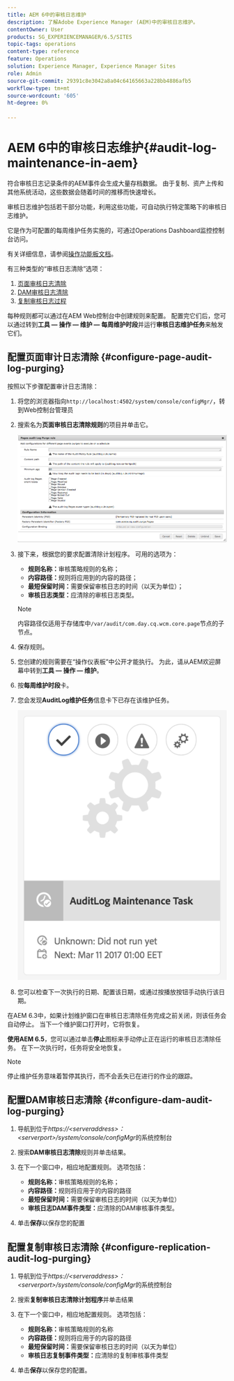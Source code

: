```yaml
---
title: AEM 6中的审核日志维护
description: 了解Adobe Experience Manager (AEM)中的审核日志维护。
contentOwner: User
products: SG_EXPERIENCEMANAGER/6.5/SITES
topic-tags: operations
content-type: reference
feature: Operations
solution: Experience Manager, Experience Manager Sites
role: Admin
source-git-commit: 29391c8e3042a8a04c64165663a228bb4886afb5
workflow-type: tm+mt
source-wordcount: '605'
ht-degree: 0%

---
```


# AEM 6中的审核日志维护{#audit-log-maintenance-in-aem}

符合审核日志记录条件的AEM事件会生成大量存档数据。 由于复制、资产上传和其他系统活动，这些数据会随着时间的推移而快速增长。

审核日志维护包括若干部分功能，利用这些功能，可自动执行特定策略下的审核日志维护。

它是作为可配置的每周维护任务实施的，可通过Operations Dashboard监控控制台访问。

有关详细信息，请参阅[操作功能板文档](/help/sites-administering/operations-dashboard.md)。

有三种类型的“审核日志清除”选项：

1. [页面审核日志清除](/help/sites-administering/operations-audit-log.md#configure-page-audit-log-purging)
1. [DAM审核日志清除](/help/sites-administering/operations-audit-log.md#configure-dam-audit-log-purging)
1. [复制审核日志过程](/help/sites-administering/operations-audit-log.md#configure-replication-audit-log-purging)

每种规则都可以通过在AEM Web控制台中创建规则来配置。 配置完它们后，您可以通过转到&#x200B;**工具 — 操作 — 维护 — 每周维护时段**&#x200B;并运行&#x200B;**审核日志维护任务**&#x200B;来触发它们。

## 配置页面审计日志清除 {#configure-page-audit-log-purging}

按照以下步骤配置审计日志清除：

1. 将您的浏览器指向`http://localhost:4502/system/console/configMgr/`，转到Web控制台管理员

1. 搜索名为&#x200B;**页面审核日志清除规则**&#x200B;的项目并单击它。

   ![chlimage_1-365](assets/chlimage_1-365.png)

1. 接下来，根据您的要求配置清除计划程序。 可用的选项为：

   * **规则名称：**&#x200B;审核策略规则的名称；
   * **内容路径：**&#x200B;规则将应用到的内容的路径；
   * **最短保留时间：**&#x200B;需要保留审核日志的时间（以天为单位）；
   * **审核日志类型：**&#x200B;应清除的审核日志类型。

   >[!NOTE]
   >
   >内容路径仅适用于存储库中`/var/audit/com.day.cq.wcm.core.page`节点的子节点。

1. 保存规则。
1. 您创建的规则需要在“操作仪表板”中公开才能执行。 为此，请从AEM欢迎屏幕中转到&#x200B;**工具 — 操作 — 维护**。

1. 按&#x200B;**每周维护时段**&#x200B;卡。

1. 您会发现&#x200B;**AuditLog维护任务**&#x200B;信息卡下已存在该维护任务。

   ![chlimage_1-366](assets/chlimage_1-366.png)

1. 您可以检查下一次执行的日期、配置该日期，或通过按播放按钮手动执行该日期。

在AEM 6.3中，如果计划维护窗口在审核日志清除任务完成之前关闭，则该任务会自动停止。 当下一个维护窗口打开时，它将恢复。

**使用AEM 6.5**，您可以通过单击&#x200B;**停止**&#x200B;图标来手动停止正在运行的审核日志清除任务。 在下一次执行时，任务将安全地恢复。

>[!NOTE]
>
>停止维护任务意味着暂停其执行，而不会丢失已在进行的作业的跟踪。

## 配置DAM审核日志清除 {#configure-dam-audit-log-purging}

1. 导航到位于&#x200B;*https://&lt;serveraddress>：&lt;serverport>/system/console/configMgr*&#x200B;的系统控制台
1. 搜索&#x200B;**DAM审核日志清除**&#x200B;规则并单击结果。
1. 在下一个窗口中，相应地配置规则。 选项包括：

   * **规则名称：**&#x200B;审核策略规则的名称；
   * **内容路径：**&#x200B;规则将应用于的内容的路径
   * **最短保留时间：**&#x200B;需要保留审核日志的时间（以天为单位）
   * **审核日志DAM事件类型：**&#x200B;应清除的DAM审核事件类型。

1. 单击&#x200B;**保存**&#x200B;以保存您的配置

## 配置复制审核日志清除  {#configure-replication-audit-log-purging}

1. 导航到位于&#x200B;*https://&lt;serveraddress>：&lt;serverport>/system/console/configMgr*&#x200B;的系统控制台
1. 搜索&#x200B;**复制审核日志清除计划程序**&#x200B;并单击结果
1. 在下一个窗口中，相应地配置规则。 选项包括：

   * **规则名称：**&#x200B;审核策略规则的名称
   * **内容路径：**&#x200B;规则将应用于的内容的路径
   * **最短保留时间：**&#x200B;需要保留审核日志的时间（以天为单位）
   * **审核日志复制事件类型：**&#x200B;应清除的复制审核事件类型

1. 单击&#x200B;**保存**&#x200B;以保存您的配置。
